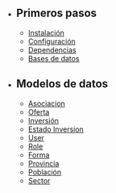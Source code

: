 - ## Primeros pasos
  - [Instalación](/docs/{{version}}/instalacion)
  - [Configuración](/docs/{{version}}/configuracion)
  - [Dependencias](/docs/{{version}}/dependencias)
  - [Bases de datos](/docs/{{version}}/bbdd)
- ## Modelos de datos
  - [Asociacion](/docs/{{version}}/datos_asociacion)
  - [Oferta](/docs/{{version}}/datos_oferta)
  - [Inversión](/docs/{{version}}/datos_inversion)
  - [Estado Inversion](/docs/{{version}}/datos_estadoinversor)
  - [User](/docs/{{version}}/datos_usuario)
  - [Role](/docs/{{version}}/datos_role)
  - [Forma](/docs/{{version}}/datos_forma)
  - [Provincia](/docs/{{version}}/datos_provincia)
  - [Población](/docs/{{version}}/datos_poblacion)
  - [Sector](/docs/{{version}}/datos_sector)

